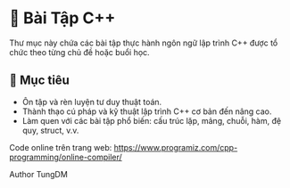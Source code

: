 # 📘 Bài Tập C++

Thư mục này chứa các bài tập thực hành ngôn ngữ lập trình C++ được tổ chức theo từng chủ đề hoặc buổi học.

## 🧠 Mục tiêu

- Ôn tập và rèn luyện tư duy thuật toán.
- Thành thạo cú pháp và kỹ thuật lập trình C++ cơ bản đến nâng cao.
- Làm quen với các bài tập phổ biến: cấu trúc lặp, mảng, chuỗi, hàm, đệ quy, struct, v.v.

Code online trên trang web: https://www.programiz.com/cpp-programming/online-compiler/

Author TungDM
